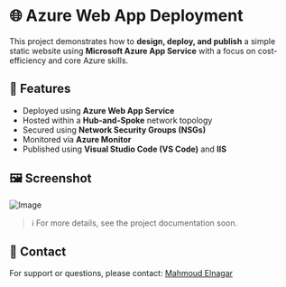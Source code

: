 # 🌐 Azure Web App Deployment

This project demonstrates how to **design, deploy, and publish** a simple static website using **Microsoft Azure App Service** with a focus on cost-efficiency and core Azure skills.

## 🚀 Features
- Deployed using **Azure Web App Service**
- Hosted within a **Hub-and-Spoke** network topology
- Secured using **Network Security Groups (NSGs)**
- Monitored via **Azure Monitor**
- Published using **Visual Studio Code (VS Code)** and **IIS**

## 🖼️ Screenshot
![Image](https://github.com/user-attachments/assets/93fa7c08-c5e6-4e62-b0ba-5a8d0586a75c)



> ℹ️ For more details, see the project documentation soon.

## 📧 Contact
For support or questions, please contact: [Mahmoud Elnagar](mailto:elnagarm852@gmail.com)


